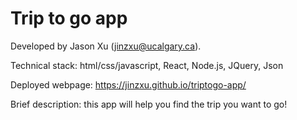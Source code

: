 # Trip to go app

Developed by Jason Xu (jinzxu@ucalgary.ca). 

Technical stack: html/css/javascript, React, Node.js, JQuery, Json

Deployed webpage: https://jinzxu.github.io/triptogo-app/

Brief description: this app will help you find the trip you want to go!


